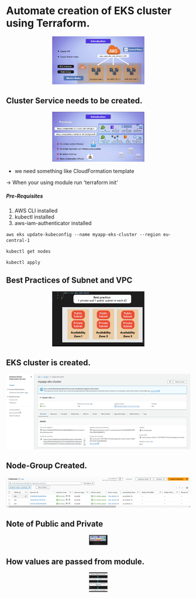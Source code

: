
# Automate creation of EKS cluster using Terraform.
<div align="center">
  <img src="./public/projectOverview.png" alt="Logo" width="50%" height="50%">
</div>

## Cluster Service needs to be created.
<div align="center">
  <img src="./public/EKS-Cluster-services.png" alt="Logo" width="50%" height="50%">
</div>

- we need something like CloudFormation template

-> When your using module run 'terraform init'


##### Pre-Requisites
1. AWS CLI installed
2. kubectl installed
3. aws-iam-authenticator installed

```
aws eks update-kubeconfig --name myapp-eks-cluster --region eu-central-1
```

```
kubectl get nodes
```

```
kubectl apply
```

## Best Practices of Subnet and VPC

<div align="center">
  <img src="./public/BestPractices.png" alt="Logo" width="50%" height="50%">
</div>

## EKS cluster is created.
<div align="center">
  <img src="./public/eks-cluster.png" alt="Logo" width="100%" height="25%">
</div>

## Node-Group Created.
<div align="center">
  <img src="./public/node-gropu.png" alt="Logo" width="100%" height="25%">
</div>

## Note of Public and Private
<div align="center">
  <img src="./public/publicprivatesubnet.png" alt="Logo" width="10%" height="10%">
</div>

## How values are passed from module.
<div align="center">
  <img src="./public/reference.png" alt="Logo" width="10%" height="10%">
</div>